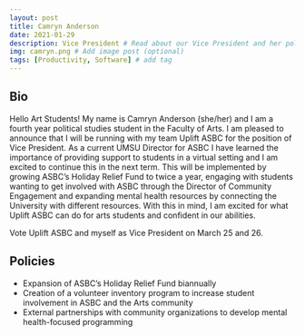 ```yaml
---
layout: post
title: Camryn Anderson
date: 2021-01-29
description: Vice President # Read about our Vice President and her policies
img: camryn.png # Add image post (optional)
tags: [Productivity, Software] # add tag
---
```

## Bio
Hello Art Students! My name is Camryn Anderson (she/her) and I am a fourth year political studies student in the Faculty of Arts. I am pleased to announce that I will be running with my team Uplift ASBC for the position of Vice President. As a current UMSU Director for ASBC I have learned the importance of providing support to students in a virtual setting and I am excited to continue this in the next term. This will be implemented by growing ASBC’s Holiday Relief Fund to twice a year, engaging with students wanting to get involved with ASBC through the Director of Community Engagement and expanding mental health resources by connecting the University with different resources. With this in mind, I am excited for what Uplift ASBC can do for arts students and confident in our abilities. 

Vote Uplift ASBC and myself as Vice President on March 25 and 26.


## Policies
- Expansion of ASBC’s Holiday Relief Fund biannually
- Creation of a volunteer inventory program to increase student involvement in ASBC and the Arts community
- External partnerships with community organizations to develop mental health-focused programming